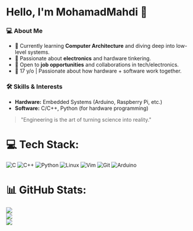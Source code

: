 # Hello, I'm MohamadMahdi 👋  

### 💻 About Me  
- 🧠 Currently learning **Computer Architecture** and diving deep into low-level systems.  
- 🔌 Passionate about **electronics** and hardware tinkering.  
- 🚀 Open to **job opportunities** and collaborations in tech/electronics.  
- 🌱 17 y/o |  Passionate about how hardware + software work together. 

### 🛠 Skills & Interests  
- **Hardware:** Embedded Systems (Arduino, Raspberry Pi, etc.)  
- **Software:** C/C++, Python (for hardware programming)   

> "Engineering is the art of turning science into reality."  

# 💻 Tech Stack:
![C](https://img.shields.io/badge/c-%2300599C.svg?style=for-the-badge&logo=c&logoColor=white) 
![C++](https://img.shields.io/badge/c++-%2300599C.svg?style=for-the-badge&logo=c%2B%2B&logoColor=white) 
![Python](https://img.shields.io/badge/python-3670A0?style=for-the-badge&logo=python&logoColor=ffdd54) 
![Linux](https://img.shields.io/badge/Linux-FCC624?style=for-the-badge&logo=linux&logoColor=black) 
![Vim](https://img.shields.io/badge/VIM-%2311AB00.svg?style=for-the-badge&logo=vim&logoColor=white)
![Git](https://img.shields.io/badge/git-%23F05033.svg?style=for-the-badge&logo=git&logoColor=white) 
![Arduino](https://img.shields.io/badge/-Arduino-00979D?style=for-the-badge&logo=Arduino&logoColor=white)
# 📊 GitHub Stats:
![](https://github-readme-stats.vercel.app/api?username=MhdDevC&theme=dark&hide_border=false&include_all_commits=false&count_private=false)<br/>
![](https://nirzak-streak-stats.vercel.app/?user=MhdDevC&theme=dark&hide_border=false)<br/>
![](https://github-readme-stats.vercel.app/api/top-langs/?username=MhdDevC&theme=dark&hide_border=false&include_all_commits=false&count_private=false&layout=compact)

<!-- Proudly created with GPRM ( https://gprm.itsvg.in ) -->
